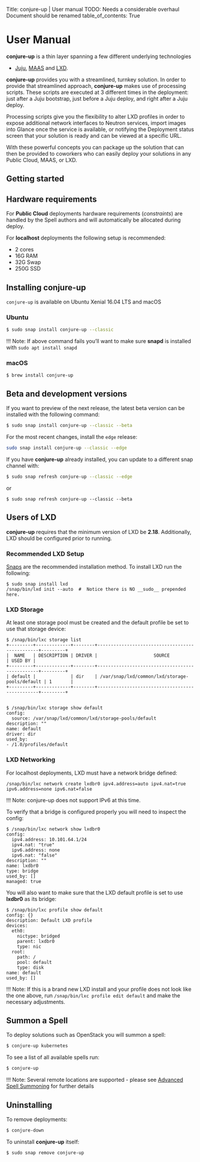 Title: conjure-up | User manual
TODO: Needs a considerable overhaul
      Document should be renamed
table_of_contents: True

# User Manual

**conjure-up** is a thin layer spanning a few different underlying technologies
- [Juju][juju], [MAAS][maas] and [LXD][lxd].

**conjure-up** provides you with a streamlined, turnkey solution. In order to
provide that streamlined approach, **conjure-up** makes use of processing
scripts. These scripts are executed at 3 different times in the deployment:
just after a Juju bootstrap, just before a Juju deploy, and right after a Juju
deploy.

Processing scripts give you the flexibility to alter LXD profiles in order to
expose additional network interfaces to Neutron services, import images into
Glance once the service is available, or notifying the Deployment status screen
that your solution is ready and can be viewed at a specific URL.

With these powerful concepts you can package up the solution that can then be
provided to coworkers who can easily deploy your solutions in any Public
Cloud, MAAS, or LXD.

## Getting started

## Hardware requirements

For **Public Cloud** deployments hardware requirements (*constraints*) are
handled by the Spell authors and will automatically be allocated during deploy.

For **localhost** deployments the following setup is recommended:

- 2 cores
- 16G RAM
- 32G Swap
- 250G SSD

## Installing conjure-up

`conjure-up` is available on Ubuntu Xenial 16.04 LTS and macOS

### Ubuntu
```bash
$ sudo snap install conjure-up --classic
```
!!! Note:
    If above command fails you’ll want to make sure **snapd** is installed with
    `sudo apt install snapd`

### macOS
```
$ brew install conjure-up
```

## Beta and development versions

If you want to preview of the next release, the latest beta version can be
installed with the following command:

```bash
$ sudo snap install conjure-up --classic --beta
```

For the most recent changes, install the `edge` release:

```bash
sudo snap install conjure-up --classic --edge
```

If you have **conjure-up** already installed, you can update to a different
snap channel with:

```bash
$ sudo snap refresh conjure-up --classic --edge
```
or

```
$ sudo snap refresh conjure-up --classic --beta
```

## Users of LXD

**conjure-up** requires that the minimum version of LXD be **2.18**. Additionally,
LXD should be configured prior to running.

### Recommended LXD Setup

[Snaps][snappy] are the recommended installation method. To install LXD run the following:

```
$ sudo snap install lxd
/snap/bin/lxd init --auto  #  Notice there is NO __sudo__ prepended here.
```

### LXD Storage

At least one storage pool must be created and the default profile be set to use that storage device:

```
$ /snap/bin/lxc storage list
+---------+-------------+--------+------------------------------------------------+---------+
|  NAME   | DESCRIPTION | DRIVER |                     SOURCE                     | USED BY |
+---------+-------------+--------+------------------------------------------------+---------+
| default |             | dir    | /var/snap/lxd/common/lxd/storage-pools/default | 1       |
+---------+-------------+--------+------------------------------------------------+---------+


$ /snap/bin/lxc storage show default
config:
  source: /var/snap/lxd/common/lxd/storage-pools/default
description: ""
name: default
driver: dir
used_by:
- /1.0/profiles/default
```

### LXD Networking

For localhost deployments, LXD must have a network bridge defined:

```
/snap/bin/lxc network create lxdbr0 ipv4.address=auto ipv4.nat=true ipv6.address=none ipv6.nat=false
```

!!! Note:
    conjure-up does not support IPv6 at this time.

To verify that a bridge is configured properly you will need to inspect the config:

```
$ /snap/bin/lxc network show lxdbr0
config:
  ipv4.address: 10.101.64.1/24
  ipv4.nat: "true"
  ipv6.address: none
  ipv6.nat: "false"
description: ""
name: lxdbr0
type: bridge
used_by: []
managed: true
```

You will also want to make sure that the LXD default profile is set to use **lxdbr0** as its bridge:

```
$ /snap/bin/lxc profile show default
config: {}
description: Default LXD profile
devices:
  eth0:
    nictype: bridged
    parent: lxdbr0
    type: nic
  root:
    path: /
    pool: default
    type: disk
name: default
used_by: []
```

!!! Note:
    If this is a brand new LXD install and your profile does not look like the
    one above, run `/snap/bin/lxc profile edit default` and make the necessary
    adjustments.


## Summon a Spell

To deploy solutions such as OpenStack you will summon a spell:

```bash
$ conjure-up kubernetes
```

To see a list of all available spells run:

```bash
$ conjure-up
```

!!! Note:
    Several remote locations are supported - please see [Advanced Spell
    Summoning][advancedspells] for further details

## Uninstalling

To remove deployments:

```bash
$ conjure-down
```

To uninstall **conjure-up** itself:

```bash
$ sudo snap remove conjure-up
```

<!-- LINKS -->
[juju]: https://jujucharms.com
[maas]: https://maas.io/
[lxd]: https://linuxcontainers.org/lxd/
[trusty]: http://releases.ubuntu.com/14.04/
[xenial]: http://releases.ubuntu.com/16.04/
[snappy]: https://snapcraft.io/
[applist]: ./index.md#application-list
[advancedspells]: ./usage.md

<!-- IMAGES -->
